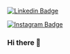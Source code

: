 [![Linkedin Badge](https://img.shields.io/badge/-Gustavo-blue?style=flat-square&logo=Linkedin&logoColor=white&link=https://www.linkedin.com/in/gustavo-henrique-de-souza-silva-4a150a68/)](https://www.linkedin.com/in/gustavo-henrique-de-souza-silva-4a150a68/)

[![Instagram Badge](https://img.shields.io/badge/-GustavoHenrique-a43b9d?style=flat-square&logo=Instagram&logoColor=white&link=https://www.instagram.com/souza_henrique.gustavo/)](https://www.instagram.com/souza_henrique.gustavo/)
### Hi there 👋

<!--
**ghdss25/ghdss25** is a ✨ _special_ ✨ repository because its `README.md` (this file) appears on your GitHub profile.

Here are some ideas to get you started:

- 🔭 I’m currently working on ...
- 🌱 I’m currently learning ...
- 👯 I’m looking to collaborate on ...
- 🤔 I’m looking for help with ...
- 💬 Ask me about ...
- 📫 How to reach me: ...
- 😄 Pronouns: ...
- ⚡ Fun fact: ...
-->
